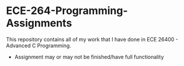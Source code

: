 # ECE-264-Programming-Assignments

This repository contains all of my work that I have done in ECE 26400 - Advanced C Programming.
  * Assignment may or may not be finished/have full functionality
